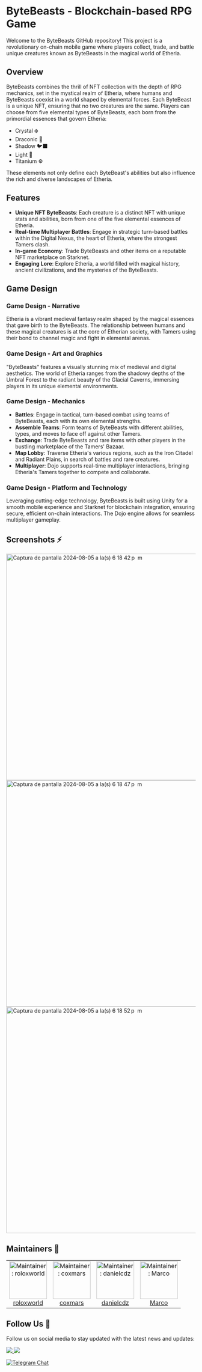 # ByteBeasts - Blockchain-based RPG Game

Welcome to the ByteBeasts GitHub repository! This project is a revolutionary on-chain mobile game where players collect, trade, and battle unique creatures known as ByteBeasts in the magical world of Etheria.

## Overview

ByteBeasts combines the thrill of NFT collection with the depth of RPG mechanics, set in the mystical realm of Etheria, where humans and ByteBeasts coexist in a world shaped by elemental forces. Each ByteBeast is a unique NFT, ensuring that no two creatures are the same. Players can choose from five elemental types of ByteBeasts, each born from the primordial essences that govern Etheria:

- Crystal ❄️
- Draconic 🐉
- Shadow 🐦‍⬛
- Light 🌟
- Titanium ⚙️

These elements not only define each ByteBeast's abilities but also influence the rich and diverse landscapes of Etheria.

## Features

- **Unique NFT ByteBeasts**: Each creature is a distinct NFT with unique stats and abilities, born from one of the five elemental essences of Etheria.
- **Real-time Multiplayer Battles**: Engage in strategic turn-based battles within the Digital Nexus, the heart of Etheria, where the strongest Tamers clash.
- **In-game Economy**: Trade ByteBeasts and other items on a reputable NFT marketplace on Starknet.
- **Engaging Lore**: Explore Etheria, a world filled with magical history, ancient civilizations, and the mysteries of the ByteBeasts.

## Game Design

### Game Design - Narrative

Etheria is a vibrant medieval fantasy realm shaped by the magical essences that gave birth to the ByteBeasts. The relationship between humans and these magical creatures is at the core of Etherian society, with Tamers using their bond to channel magic and fight in elemental arenas.

### Game Design - Art and Graphics

"ByteBeasts" features a visually stunning mix of medieval and digital aesthetics. The world of Etheria ranges from the shadowy depths of the Umbral Forest to the radiant beauty of the Glacial Caverns, immersing players in its unique elemental environments.

### Game Design - Mechanics

- **Battles**: Engage in tactical, turn-based combat using teams of ByteBeasts, each with its own elemental strengths.
- **Assemble Teams**: Form teams of ByteBeasts with different abilities, types, and moves to face off against other Tamers.
- **Exchange**: Trade ByteBeasts and rare items with other players in the bustling marketplace of the Tamers' Bazaar.
- **Map Lobby**: Traverse Etheria's various regions, such as the Iron Citadel and Radiant Plains, in search of battles and rare creatures.
- **Multiplayer**: Dojo supports real-time multiplayer interactions, bringing Etheria's Tamers together to compete and collaborate.

### Game Design - Platform and Technology

Leveraging cutting-edge technology, ByteBeasts is built using Unity for a smooth mobile experience and Starknet for blockchain integration, ensuring secure, efficient on-chain interactions. The Dojo engine allows for seamless multiplayer gameplay.

## Screenshots ⚡️

<img width="603" alt="Captura de pantalla 2024-08-05 a la(s) 6 18 42 p  m" src="https://github.com/user-attachments/assets/5014a542-f1ae-48ee-a358-95e5e0aa1e32">

<img width="603" alt="Captura de pantalla 2024-08-05 a la(s) 6 18 47 p  m" src="https://github.com/user-attachments/assets/475897cc-8268-4762-b3cd-e76ef7b2b430">

<img width="603" alt="Captura de pantalla 2024-08-05 a la(s) 6 18 52 p  m" src="https://github.com/user-attachments/assets/98c80d9c-f3cf-407a-8d22-b5c2383bda94">

## Maintainers 🥷

<table>
  <tr>
    <td align="center">
      <img src="maintainers/rolo.jpg" width="100px" alt="Maintainer: roloxworld"/>
      <br />
      <a href="https://github.com/RolandoDrRobot">roloxworld</a>
      <br />
    </td>
    <td align="center">
      <img src="maintainers/marco.jpeg" width="100px" alt="Maintainer: coxmars"/>
      <br />
      <a href="https://github.com/coxmars">coxmars</a>
      <br />
    </td>
    <td align="center">
      <img src="assets/danielcdz.everai.png" width="100px;" alt="Maintainer: danielcdz"/>
      <br />
      <a href="https://t.me/danielcdz">danielcdz</a>
      <br />
    </td>
    <td align="center">
      <img src="assets/marco.everai.jpg" width="100px;" alt="Maintainer: Marco"/>
      <br />
      <a href="https://t.me/coxmar23">Marco</a>
      <br />
    </td>
  </tr>
</table>

## Follow Us 🌟

Follow us on social media to stay updated with the latest news and updates:

<a href="https://x.com/0xByteBeasts">
<img src="https://img.shields.io/twitter/follow/0xByteBeasts?style=social"/>
</a>

<a href="https://x.com/0xByteBeasts">
<img src="https://img.shields.io/github/stars/ByteBuildersLabs?style=social"/>
</a>

[![Telegram Chat][tg-badge]][tg-url]

[tg-badge]: https://img.shields.io/endpoint?color=neon&logo=telegram&label=chat&style=flat-square&url=https%3A%2F%2Ftg.sumanjay.workers.dev%2Fdojoengine
[tg-url]: https://t.me/+-84e2pqLtqNkZDAx
